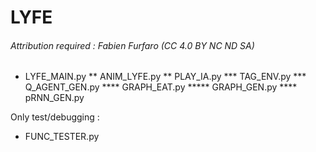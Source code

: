 # LYFE

###### Attribution required : Fabien Furfaro (CC 4.0 BY NC ND SA)

* LYFE_MAIN.py
**  ANIM_LYFE.py
**  PLAY_IA.py
*** TAG_ENV.py
*** Q_AGENT_GEN.py
**** GRAPH_EAT.py
***** GRAPH_GEN.py
**** pRNN_GEN.py

Only test/debugging :
* FUNC_TESTER.py
